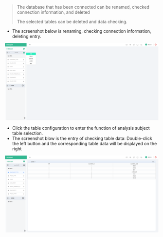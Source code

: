 > The database that has been connected can be renamed, checked connection information, and deleted
>
> The selected tables can be deleted and data checking.

* The screenshot below is renaming, checking connection information, deleting entry.

![](/assets/connect-oracle_6.png)

* Click the table configuration to enter the function of analysis subject table selection.
* The screenshot blow is the entry of checking table data: Double-click the left button and the corresponding table data will be displayed on the right

![](/assets/connect-oracle_7.png)

